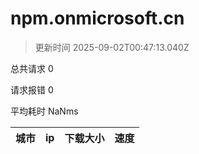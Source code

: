 
  # npm.onmicrosoft.cn

  > 更新时间 2025-09-02T00:47:13.040Z
  
  总共请求 0

  请求报错 0

  平均耗时 NaNms

|城市|ip|下载大小|速度|
|-----|----------|---|---|

  